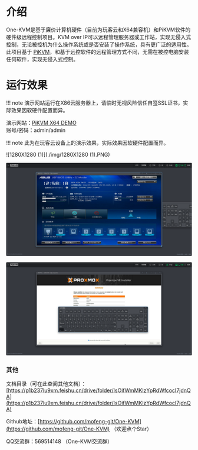 # 介绍

One-KVM是基于廉价计算机硬件（目前为玩客云和X64兼容机）和PiKVM软件的硬件级远程控制项目。KVM over IP可以远程管理服务器或工作站，实现无侵入式控制，无论被控机为什么操作系统或是否安装了操作系统，具有更广泛的适用性。此项目基于 [PiKVM](https://github.com/pikvm/pikvm)，和基于远控软件的远程管理方式不同，无需在被控电脑安装任何软件，实现无侵入式控制。

# 运行效果

!!! note
    演示网站运行在X86云服务器上，请临时无视风险信任自签SSL证书，实际效果因软硬件配置而异。

演示网站：[PiKVM X64 DEMO](https://1.12.77.48/)<br>
账号/密码：admin/admin


!!! note
    此为在玩客云设备上的演示效果，实际效果因软硬件配置而异。

![1280X1280 (1)](./img/1280X1280 (1).PNG)

![15560030-996a-4a9a-a132-7ad072c7569c](./img/15560030-996a-4a9a-a132-7ad072c7569c.png)

![09348dd5-3e3a-4384-ad6d-9c3723682755](./img/09348dd5-3e3a-4384-ad6d-9c3723682755.png)

### 其他

文档目录（可在此查阅其他文档）：[https://p1b237lu9xm.feishu.cn/drive/folder/IsOifWmMKlzYpRdWfcocI7jdnQA](https://p1b237lu9xm.feishu.cn/drive/folder/IsOifWmMKlzYpRdWfcocI7jdnQA)

Github地址：[https://github.com/mofeng-git/One-KVM](https://github.com/mofeng-git/One-KVM) （欢迎点个Star）

QQ交流群：569514148 （One-KVM交流群）
